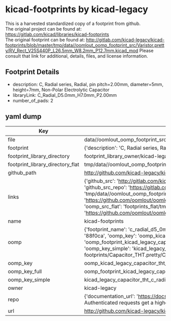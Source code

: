 # kicad-footprints by kicad-legacy  
This is a harvested standardized copy of a footprint from github.  
The original project can be found at:  
https://gitlab.com/kicad/libraries/kicad-footprints  
The original footprint can be found at:
http://gitlab.com/kicad-legacy/kicad-footprints/blob/master/tmp/data//oomlout_oomp_footprint_src/Varistor.pretty/RV_Rect_V25S440P_L26.5mm_W8.2mm_P12.7mm.kicad_mod
Please consult that link for additional, details, files, and license information.  
## Footprint Details
* description: C, Radial series, Radial, pin pitch=2.00mm, diameter=5mm, height=7mm, Non-Polar Electrolytic Capacitor  
* libraryLink: C_Radial_D5.0mm_H7.0mm_P2.00mm  
* number_of_pads: 2  
## yaml dump  
| Key | Value |  
| --- | --- |  
| file | data//oomlout_oomp_footprint_src/kicad-footprints/Capacitor_THT.pretty/C_Radial_D5.0mm_H7.0mm_P2.00mm.kicad_mod |  
| footprint | {'description': 'C, Radial series, Radial, pin pitch=2.00mm, diameter=5mm, height=7mm, Non-Polar Electrolytic Capacitor', 'libraryLink': 'C_Radial_D5.0mm_H7.0mm_P2.00mm', 'number_of_pads': 2} |  
| footprint_library_directory | footprint_library_owner/kicad-legacy_kicad-footprints |  
| footprint_library_directory_flat | tmp/data//oomlout_oomp_footprint_src/footprints_flat/kicad_legacy_capacitor_tht_c_radial_d5_0mm_h7_0mm_p2_00mm/working |  
| github_path | http://github.com/kicad-legacy/kicad-footprints/blob/master/tmp/data//oomlout_oomp_footprint_src/Capacitor_THT.pretty/C_Radial_D5.0mm_H7.0mm_P2.00mm.kicad_mod |  
| links | {'github_src': 'http://gitlab.com/kicad-legacy/kicad-footprints/blob/master/tmp/data//oomlout_oomp_footprint_src/Varistor.pretty/RV_Rect_V25S440P_L26.5mm_W8.2mm_P12.7mm.kicad_mod', 'github_src_repo': 'https://gitlab.com/kicad/libraries/kicad-footprints', 'oomp_bot': 'tmp/data//oomlout_oomp_footprint_src/footprints/kicad_legacy_capacitor_tht_c_radial_d5_0mm_h7_0mm_p2_00mm/working', 'oomp_bot_github': 'https://github.com/oomlout/oomlout_oomp_footprint_bot/tree/main/tmp/data//oomlout_oomp_footprint_src/footprints/kicad_legacy_capacitor_tht_c_radial_d5_0mm_h7_0mm_p2_00mm/working', 'oomp_src_flat': 'footprints_flat/tmp/data//oomlout_oomp_footprint_src/footprints_flat/kicad_legacy_capacitor_tht_c_radial_d5_0mm_h7_0mm_p2_00mm/working', 'oomp_src_flat_github': 'https://github.com/oomlout/oomlout_oomp_footprint_src/tree/main/tmp/data//oomlout_oomp_footprint_src/footprints_flat/kicad_legacy_capacitor_tht_c_radial_d5_0mm_h7_0mm_p2_00mm/working'} |  
| name | kicad-footprints |  
| oomp | {'footprint_name': 'c_radial_d5_0mm_h7_0mm_p2_00mm', 'library_name': 'capacitor_tht', 'md5': '88f0cab18862dc330a0b7b9da569f33c', 'md5_10': '88f0cab188', 'md5_5': '88f0c', 'md5_6': '88f0ca', 'oomp_key': 'oomp_kicad_legacy_capacitor_tht_c_radial_d5_0mm_h7_0mm_p2_00mm', 'oomp_key_extra': 'oomp_footprint_kicad_legacy_capacitor_tht_c_radial_d5_0mm_h7_0mm_p2_00mm', 'oomp_key_full': 'oomp_footprint_kicad_legacy_capacitor_tht_c_radial_d5_0mm_h7_0mm_p2_00mm_88f0ca', 'oomp_key_simple': 'kicad_legacy_capacitor_tht_c_radial_d5_0mm_h7_0mm_p2_00mm', 'original_filename': 'data//oomlout_oomp_footprint_src/kicad-footprints/Capacitor_THT.pretty/C_Radial_D5.0mm_H7.0mm_P2.00mm.kicad_mod', 'owner_name': 'kicad_legacy'} |  
| oomp_key | oomp_kicad_legacy_capacitor_tht_c_radial_d5_0mm_h7_0mm_p2_00mm |  
| oomp_key_full | oomp_footprint_kicad_legacy_capacitor_tht_c_radial_d5_0mm_h7_0mm_p2_00mm |  
| oomp_key_simple | kicad_legacy_capacitor_tht_c_radial_d5_0mm_h7_0mm_p2_00mm |  
| owner | kicad-legacy |  
| repo | {'documentation_url': 'https://docs.github.com/rest/overview/resources-in-the-rest-api#rate-limiting', 'message': "API rate limit exceeded for 84.66.142.224. (But here's the good news: Authenticated requests get a higher rate limit. Check out the documentation for more details.)"} |  
| url | http://github.com/kicad-legacy/kicad-footprints |  


